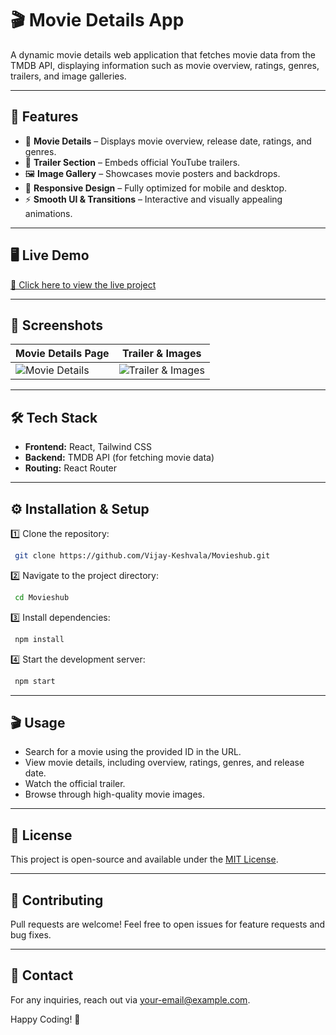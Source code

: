 # 🎬 Movie Details App

A dynamic movie details web application that fetches movie data from the TMDB API, displaying information such as movie overview, ratings, genres, trailers, and image galleries.

---

## 🚀 Features

- 📌 **Movie Details** – Displays movie overview, release date, ratings, and genres.
- 🎥 **Trailer Section** – Embeds official YouTube trailers.
- 🖼️ **Image Gallery** – Showcases movie posters and backdrops.
- 🔄 **Responsive Design** – Fully optimized for mobile and desktop.
- ⚡ **Smooth UI & Transitions** – Interactive and visually appealing animations.

---

## 🖥️ Live Demo
[🔗 Click here to view the live project](#)

---

## 📸 Screenshots

| Movie Details Page | Trailer & Images |
|--------------------|------------------|
| ![Movie Details](screenshots/details.png) | ![Trailer & Images](screenshots/trailer.png) |

---

## 🛠️ Tech Stack

- **Frontend:** React, Tailwind CSS
- **Backend:** TMDB API (for fetching movie data)
- **Routing:** React Router

---

## ⚙️ Installation & Setup

1️⃣ Clone the repository:
```sh
 git clone https://github.com/Vijay-Keshvala/Movieshub.git
```

2️⃣ Navigate to the project directory:
```sh
 cd Movieshub
```

3️⃣ Install dependencies:
```sh
 npm install
```

4️⃣ Start the development server:
```sh
 npm start
```

---

## 🎬 Usage

- Search for a movie using the provided ID in the URL.
- View movie details, including overview, ratings, genres, and release date.
- Watch the official trailer.
- Browse through high-quality movie images.

---

## 📜 License
This project is open-source and available under the [MIT License](LICENSE).

---

## 🤝 Contributing
Pull requests are welcome! Feel free to open issues for feature requests and bug fixes.

---

## 📩 Contact
For any inquiries, reach out via [your-email@example.com](mailto:keshvalavijay11-@gmail.com).

Happy Coding! 🎉
